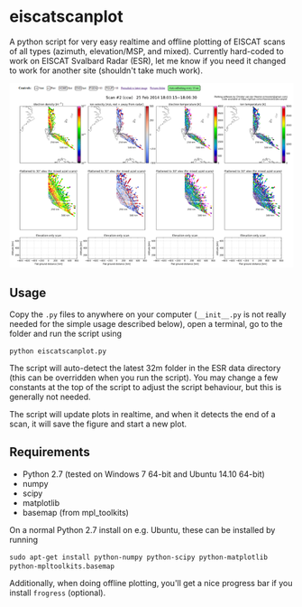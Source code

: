 eiscatscanplot
==============

A python script for very easy realtime and offline plotting of EISCAT scans of all types (azimuth, elevation/MSP, and mixed). Currently hard-coded to work on EISCAT Svalbard Radar (ESR), let me know if you need it changed to work for another site (shouldn't take much work).

![Example](example.png)

Usage
-----

Copy the `.py` files to anywhere on your computer (`__init__.py` is not really needed for the simple usage described below), open a terminal, go to the folder and run the script using

    python eiscatscanplot.py
    
The script will auto-detect the latest 32m folder in the ESR data directory (this can be overridden when you run the script). You may change a few constants at the top of the script to adjust the script behaviour, but this is generally not needed.

The script will update plots in realtime, and when it detects the end of a scan, it will save the figure and start a new plot.

Requirements
------------

* Python 2.7 (tested on Windows 7 64-bit and Ubuntu 14.10 64-bit)
* numpy
* scipy
* matplotlib
* basemap (from mpl_toolkits)

On a normal Python 2.7 install on e.g. Ubuntu, these can be installed by running

    sudo apt-get install python-numpy python-scipy python-matplotlib python-mpltoolkits.basemap

Additionally, when doing offline plotting, you'll get a nice progress bar if you install `frogress` (optional).

